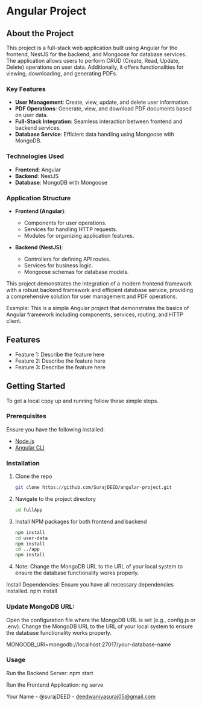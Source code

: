 # Angular Project

## About the Project

This project is a full-stack web application built using Angular for the frontend, NestJS for the backend, and Mongoose for database services. 
The application allows users to perform CRUD (Create, Read, Update, Delete) operations on user data. Additionally, it offers functionalities for 
viewing, downloading, and generating PDFs.

### Key Features

- **User Management**: Create, view, update, and delete user information.
- **PDF Operations**: Generate, view, and download PDF documents based on user data.
- **Full-Stack Integration**: Seamless interaction between frontend and backend services.
- **Database Service**: Efficient data handling using Mongoose with MongoDB.

### Technologies Used

- **Frontend**: Angular
- **Backend**: NestJS
- **Database**: MongoDB with Mongoose

### Application Structure

- **Frontend (Angular)**:
  - Components for user operations.
  - Services for handling HTTP requests.
  - Modules for organizing application features.

- **Backend (NestJS)**:
  - Controllers for defining API routes.
  - Services for business logic.
  - Mongoose schemas for database models.

This project demonstrates the integration of a modern frontend framework with a robust backend framework and efficient database service, providing a comprehensive solution for user management and PDF operations.


Example:
This is a simple Angular project that demonstrates the basics of Angular framework including components, services, routing, and HTTP client.

## Features

- Feature 1: Describe the feature here
- Feature 2: Describe the feature here
- Feature 3: Describe the feature here

## Getting Started

To get a local copy up and running follow these simple steps.

### Prerequisites

Ensure you have the following installed:

- [Node.js](https://nodejs.org/en/)
- [Angular CLI](https://cli.angular.io/)

### Installation

1. Clone the repo
   ```sh
   git clone https://github.com/SurajDEED/angular-project.git

2. Navigate to the project directory
   ```sh
   cd fullApp

3. Install NPM packages for both frontend and backend
      ```sh
    npm install
    cd user-data
    npm install
    cd ../app
    npm install
      
4. Note: Change the MongoDB URL to the URL of your local system to ensure the database functionality works properly.

Install Dependencies: Ensure you have all necessary dependencies installed.
npm install

### Update MongoDB URL:

Open the configuration file where the MongoDB URL is set (e.g., config.js or .env).
Change the MongoDB URL to the URL of your local system to ensure the database functionality works properly.

MONGODB_URI=mongodb://localhost:27017/your-database-name

### Usage

Run the Backend Server:
npm start

Run the Frontend Application:
ng serve


Your Name - @surajDEED - deedwaniyasuraj05@gmail.com




